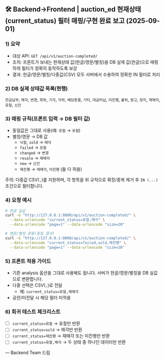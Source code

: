 ## 🛠️ Backend→Frontend | auction_ed 현재상태(current_status) 필터 매핑/구현 완료 보고 (2025-09-01)

### 1) 요약

- 대상 API: `GET /api/v1/auction-completed/`
- 조치: 프론트가 보내는 현재상태 값(한글/영문/별칭)을 DB 실제 값(한글)으로 매핑하여 필터가 정확히 동작하도록 보강
- 결과: 한글/영문/별칭/다중값(CSV) 모두 서버에서 수용하여 정확한 IN 필터로 처리

### 2) DB 실제 상태값 목록(현행)

`잔금납부`, `매각`, `변경`, `취하`, `기각`, `각하`, `배당종결`, `기타`, `대금미납`, `미진행`, `불허`, `항고`, `정지`, `재매각`, `유찰`, `신건`

### 3) 매핑 규칙(프론트 입력 → DB 필터 값)

- 동일값은 그대로 사용(예: `유찰` → `유찰`)
- 별칭/영문 → DB 값
  - `낙찰`, `sold` → `매각`
  - `failed` → `유찰`
  - `changed` → `변경`
  - `resale` → `재매각`
  - `new` → `신건`
  - `재진행` → `재매각`, `미진행` (둘 다 허용)

주의: 다중값 CSV(`,`)를 지원하며, 각 항목을 위 규칙으로 확장/중복 제거 후 `IN (...)` 조건으로 필터합니다.

### 4) 요청 예시

```bash
# 한글 실값
curl -G "http://127.0.0.1:8000/api/v1/auction-completed/" \
  --data-urlencode "current_status=유찰,매각" \
  --data-urlencode "page=1" --data-urlencode "size=20"

# 영문/별칭 혼용(동일 결과)
curl -G "http://127.0.0.1:8000/api/v1/auction-completed/" \
  --data-urlencode "current_status=failed,sold,재진행" \
  --data-urlencode "page=1" --data-urlencode "size=20"
```

### 5) 프론트 적용 가이드

- 기존 analysis 옵션을 그대로 사용해도 됩니다. 서버가 한글/영문/별칭을 DB 실값으로 변환합니다.
- 다중 선택은 CSV(`,`)로 전달
  - 예: `current_status=유찰,재매각`
- 공란/미전달 시 해당 필터 미적용

### 6) 회귀 테스트 체크리스트

- [ ] `current_status=유찰` → 유찰만 반환
- [ ] `current_status=sold` → 매각만 반환
- [ ] `current_status=재진행` → 재매각 또는 미진행만 반환
- [ ] `current_status=유찰,매각` → 두 상태 중 하나인 데이터만 반환

—
Backend Team 드림
